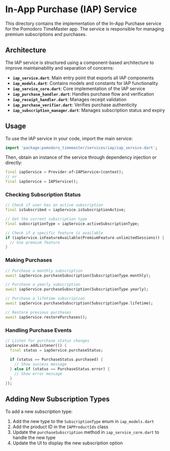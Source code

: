 # In-App Purchase (IAP) Service

This directory contains the implementation of the In-App Purchase service for the Pomodoro TimeMaster app. The service is responsible for managing premium subscriptions and purchases.

## Architecture

The IAP service is structured using a component-based architecture to improve maintainability and separation of concerns:

- **`iap_service.dart`**: Main entry point that exports all IAP components
- **`iap_models.dart`**: Contains models and constants for IAP functionality
- **`iap_service_core.dart`**: Core implementation of the IAP service
- **`iap_purchase_handler.dart`**: Handles purchase flow and verification
- **`iap_receipt_handler.dart`**: Manages receipt validation
- **`iap_purchase_verifier.dart`**: Verifies purchase authenticity
- **`iap_subscription_manager.dart`**: Manages subscription status and expiry

## Usage

To use the IAP service in your code, import the main service:

```dart
import 'package:pomodoro_timemaster/services/iap/iap_service.dart';
```

Then, obtain an instance of the service through dependency injection or directly:

```dart
final iapService = Provider.of<IAPService>(context);
// or
final iapService = IAPService();
```

### Checking Subscription Status

```dart
// Check if user has an active subscription
final isSubscribed = iapService.isSubscriptionActive;

// Get the current subscription type
final subscriptionType = iapService.activeSubscriptionType;

// Check if a specific feature is available
if (iapService.isFeatureAvailable(PremiumFeature.unlimitedSessions)) {
  // Use premium feature
}
```

### Making Purchases

```dart
// Purchase a monthly subscription
await iapService.purchaseSubscription(SubscriptionType.monthly);

// Purchase a yearly subscription
await iapService.purchaseSubscription(SubscriptionType.yearly);

// Purchase a lifetime subscription
await iapService.purchaseSubscription(SubscriptionType.lifetime);

// Restore previous purchases
await iapService.restorePurchases();
```

### Handling Purchase Events

```dart
// Listen for purchase status changes
iapService.addListener(() {
  final status = iapService.purchaseStatus;
  
  if (status == PurchaseStatus.purchased) {
    // Show success message
  } else if (status == PurchaseStatus.error) {
    // Show error message
  }
});
```

## Adding New Subscription Types

To add a new subscription type:

1. Add the new type to the `SubscriptionType` enum in `iap_models.dart`
2. Add the product ID in the `IAPProductIds` class
3. Update the `purchaseSubscription` method in `iap_service_core.dart` to handle the new type
4. Update the UI to display the new subscription option 